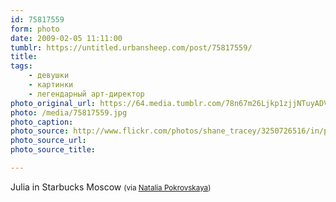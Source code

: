 ```yaml
---
id: 75817559
form: photo
date: 2009-02-05 11:11:00
tumblr: https://untitled.urbansheep.com/post/75817559/
title:
tags:
    - девушки
    - картинки
    - легендарный арт-директор
photo_original_url: https://64.media.tumblr.com/78n67m26Ljkp1zjjNTuyADVLo1_r1_1280.jpg
photo: /media/75817559.jpg
photo_caption: 
photo_source: http://www.flickr.com/photos/shane_tracey/3250726516/in/photostream/
photo_source_url:
photo_source_title:

---
```


<p>Julia in Starbucks Moscow <small>(via <a href="http://flickr.com/photos/shane_tracey">Natalia Pokrovskaya</a>)</small></p>

